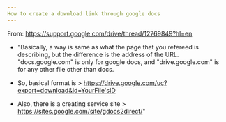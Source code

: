 ```yaml
---
How to create a download link through google docs
---
```

From: https://support.google.com/drive/thread/12769849?hl=en

* "Basically, a way is same as what the page that you refereed is describing, but the difference is the address of the URL. "docs.google.com" is only for google docs, and "drive.google.com" is for any other file other than docs.

* So, basical format is > https://drive.google.com/uc?export=download&id=YourFile'sID

* Also, there is a creating service site > https://sites.google.com/site/gdocs2direct/"
